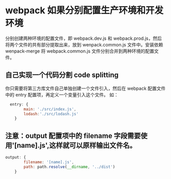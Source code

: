 # webpack 如果分别配置生产环境和开发环境

分别创建两种环境的配置文件，即 webpack.dev.js 和 webpack.prod.js，然后将两个文件的共有部分提取出来，放到 wenpack.common.js 文件中。安装依赖 wenpack-merge 将 webpack.common.js 文件分别合并到两种环境的配置文件。

## 自己实现一个代码分割 code splitting

你只需要将第三方库文件自己单独创建一个文件引入，然后在 webpack 配置文件中的 entry 配置项，再定义一个变量引入这个文件。 如：

```js
  entry: {
        main: './src/index.js',
        lodash:'./src/lodash.js'
    }
```

## 注意：output 配置项中的 filename 字段需要使用'[name].js',这样就可以原样输出文件名。

```js
output: {
        filename: '[name].js',
        path: path.resolve(__dirname, '../dist')
    }
```
